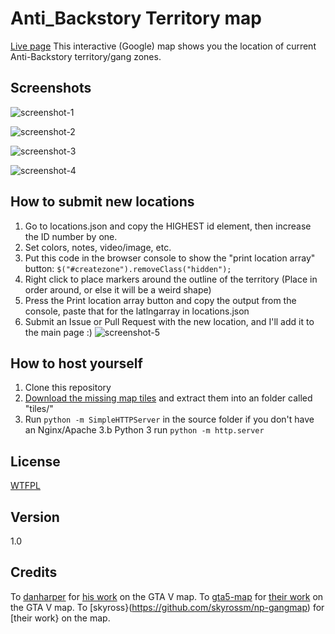 Anti_Backstory Territory map
====
[Live page](https://rockysouthpaw.github.io/ab-gangmap/)
This interactive (Google) map shows you the location of current Anti-Backstory territory/gang zones.

## Screenshots

![screenshot-1](https://i.imgur.com/VavAdiG.jpg)

![screenshot-2](https://i.imgur.com/978UDPW.jpg)

![screenshot-3](https://i.imgur.com/ijtZIHO.jpg)

![screenshot-4](https://i.imgur.com/VMuDSrK.png)

## How to submit new locations
1. Go to locations.json and copy the HIGHEST id element, then increase the ID number by one.
2. Set colors, notes, video/image, etc.
3. Put this code in the browser console to show the "print location array" button: `$("#createzone").removeClass("hidden");`
4. Right click to place markers around the outline of the territory (Place in order around, or else it will be a weird shape)
5. Press the Print location array button and copy the output from the console, paste that for the latlngarray in locations.json
6. Submit an Issue or Pull Request with the new location, and I'll add it to the main page :)
![screenshot-5](https://i.imgur.com/40cSiK4.png)

## How to host yourself

1. Clone this repository
2. [Download the missing map tiles](https://mega.co.nz/#!HR1xgIQQ!I2cq1hDeWfm6A3BleDfOlTz747EpCUlX15tCt1h2IN8) and extract them into an folder called "tiles/"
3. Run `python -m SimpleHTTPServer` in the source folder if you don't have an Nginx/Apache
3.b Python 3 run `python -m http.server`

## License

[WTFPL](LICENSE)

## Version

1.0

## Credits

To [danharper](https://github.com/danharper/) for [his work](https://github.com/danharper/GTAV) on the GTA V map.
To [gta5-map](https://github.com/gta5-map) for [their work](https://github.com/gta5-map/gta5-map.github.io) on the GTA V map.
To [skyross}(https://github.com/skyrossm/np-gangmap) for [their work} on the map.
